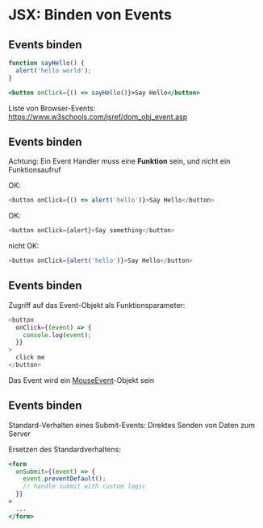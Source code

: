 # JSX: Binden von Events

## Events binden

```jsx
function sayHello() {
  alert('hello world');
}
```

```jsx
<button onClick={() => sayHello()}>Say Hello</button>
```

Liste von Browser-Events:  
https://www.w3schools.com/jsref/dom_obj_event.asp

## Events binden

Achtung: Ein Event Handler muss eine **Funktion** sein, und nicht ein Funktionsaufruf

OK:

```js
<button onClick={() => alert('hello')}>Say Hello</button>
```

OK:

```js
<button onClick={alert}>Say something</button>
```

nicht OK:

```js
<button onClick={alert('hello')}>Say Hello</button>
```

## Events binden

Zugriff auf das Event-Objekt als Funktionsparameter:

```js
<button
  onClick={(event) => {
    console.log(event);
  }}
>
  click me
</button>
```

Das Event wird ein [MouseEvent](https://developer.mozilla.org/en-US/docs/Web/API/MouseEvent)-Objekt sein

## Events binden

Standard-Verhalten eines Submit-Events: Direktes Senden von Daten zum Server

Ersetzen des Standardverhaltens:

```jsx
<form
  onSubmit={(event) => {
    event.preventDefault();
    // handle submit with custom logic
  }}
>
  ...
</form>
```
